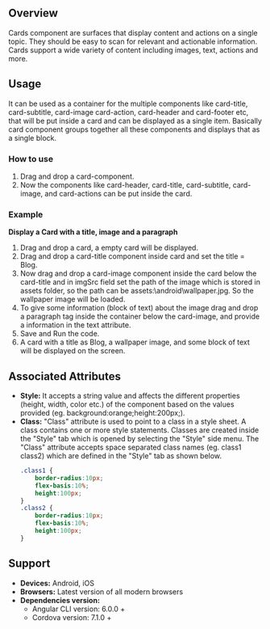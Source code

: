 ## Overview
Cards component are surfaces that display content and actions on a single topic. They should be easy to scan for relevant and actionable information. Cards support a wide variety of content including images, text, actions and more. 
## Usage
It can be used as a container for the multiple components like card-title, card-subtitle, card-image card-action, card-header and card-footer etc, that will be put inside a card and can be displayed as a single item. Basically card component groups together all these components and displays that as a single block.
### How to use
1. Drag and drop a card-component.
2. Now the components like card-header, card-title, card-subtitle, card-image, and card-actions can be put inside the card.

### Example
**Display a Card with a title, image and a paragraph**
1. Drag and drop a card, a empty card will be displayed.
2. Drag and drop a card-title component inside card and set the title = Blog.
3. Now drag and drop a card-image component inside the card below the card-title and in imgSrc field set the path of the image which is stored in assets folder, so the path can be assets:\android\wallpaper.jpg. So the wallpaper image will be loaded.
4. To give some information (block of text) about the image drag and drop a paragraph tag inside the container below the card-image, and provide a information in the text attribute.
5. Save and Run the code.
6. A card with a title as Blog, a wallpaper image, and some block of text will be displayed on the screen.

## Associated Attributes
- **Style:** It accepts a string value and affects the different properties (height, width, color etc.) of the component based on the values provided (eg. background:orange;height:200px;).
- **Class:** "Class" attribute is used to point to a class in a style sheet. A class contains one or more style statements. Classes are created inside the "Style" tab which is opened by selecting the "Style" side menu. The "Class" attribute accepts space separated class names (eg. class1 class2) which are defined in the "Style" tab as shown below.
    ```css
    .class1 {
        border-radius:10px;
        flex-basis:10%;
        height:100px;
    }
    .class2 {
        border-radius:10px;
        flex-basis:10%;
        height:100px;
    }
    ```
## Support
- **Devices:** Android, iOS
- **Browsers:**  Latest version of all modern browsers
- **Dependencies version:** 
    - Angular CLI version: 6.0.0 + 
    - Cordova version: 7.1.0 +
